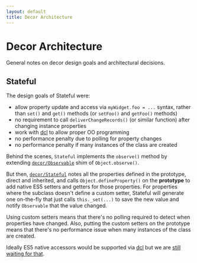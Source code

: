```yaml
---
layout: default
title: Decor Architecture
---
```


# Decor Architecture

General notes on decor design goals and architectural decisions.

## Stateful

The design goals of Stateful were:

* allow property update and access via `myWidget.foo = ...` syntax, rather than `set()` and `get()`
  methods (or `setFoo()` and `getFoo()` methods)
* no requirement to call `deliverChangeRecords()` (or similar function) after changing instance properties
* work with [dcl](http://www.dcljs.org/) to allow proper OO programming
* no performance penalty due to polling for property changes
* no performance penalty if many instances of the class are created

Behind the scenes, `Stateful` implements the `observe()` method by extending
[`decor/Observable`](Observable.md) shim of `Object.observe()`.

But then, [`decor/Stateful`](Stateful.md) notes all the properties defined in the prototype, direct and inherited,
and calls `Object.defineProperty()` on the **prototype** to add native ES5 setters and getters for those properties.
For properties where the subclass doesn't define a custom setter, Stateful will generate one on-the-fly
that just calls `this._set(...)` to save the new value and notify `Observable` that the value changed.

Using custom setters means that there's no polling required to detect when properties have changed.
Also, putting the custom setters on the prototype means that there's no performance issue when many instances of
the class are created.

Ideally ES5 native accessors would be supported via [dcl](http://www.dcljs.org/) but we are
[still waiting for that](https://github.com/uhop/dcl/issues/2).